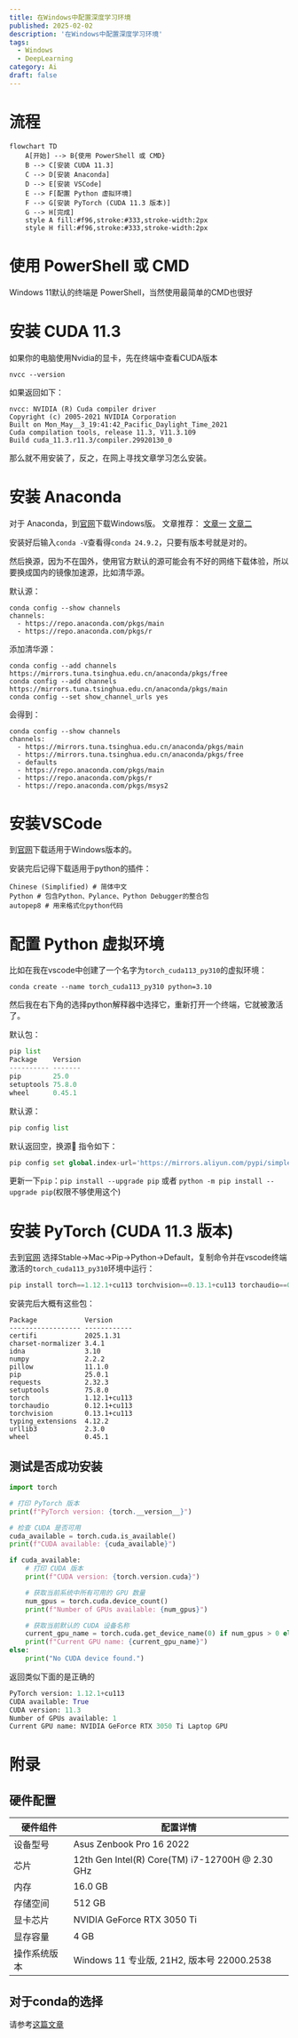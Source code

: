 ```yaml
---
title: 在Windows中配置深度学习环境
published: 2025-02-02
description: '在Windows中配置深度学习环境'
tags:
  - Windows
  - DeepLearning
category: Ai
draft: false
---
```


# 流程
```mermaid
flowchart TD
    A[开始] --> B{使用 PowerShell 或 CMD}
    B --> C[安装 CUDA 11.3]
    C --> D[安装 Anaconda]
    D --> E[安装 VSCode]
    E --> F[配置 Python 虚拟环境]
    F --> G[安装 PyTorch (CUDA 11.3 版本)]
    G --> H[完成]
    style A fill:#f96,stroke:#333,stroke-width:2px
    style H fill:#f96,stroke:#333,stroke-width:2px
```

# 使用 PowerShell 或 CMD
 Windows 11默认的终端是 PowerShell，当然使用最简单的CMD也很好
 
# 安装 CUDA 11.3
如果你的电脑使用Nvidia的显卡，先在终端中查看CUDA版本
```shell
nvcc --version
```
如果返回如下：
```shell
nvcc: NVIDIA (R) Cuda compiler driver
Copyright (c) 2005-2021 NVIDIA Corporation
Built on Mon_May__3_19:41:42_Pacific_Daylight_Time_2021
Cuda compilation tools, release 11.3, V11.3.109
Build cuda_11.3.r11.3/compiler.29920130_0
```
那么就不用安装了，反之，在网上寻找文章学习怎么安装。

# 安装 Anaconda
对于 Anaconda，到[官网](https://www.anaconda.com/download/success)下载Windows版。
文章推荐：
[文章一](https://blog.csdn.net/qq_44000789/article/details/142214660)
[文章二](https://blog.csdn.net/Natsuago/article/details/143081283)

安装好后输入`conda -V`查看得`conda 24.9.2`，只要有版本号就是对的。

然后换源，因为不在国外，使用官方默认的源可能会有不好的网络下载体验，所以要换成国内的镜像加速源，比如清华源。

默认源：
```shell
conda config --show channels
channels:
  - https://repo.anaconda.com/pkgs/main
  - https://repo.anaconda.com/pkgs/r
```
添加清华源：
```shell
conda config --add channels https://mirrors.tuna.tsinghua.edu.cn/anaconda/pkgs/free
conda config --add channels https://mirrors.tuna.tsinghua.edu.cn/anaconda/pkgs/main
conda config --set show_channel_urls yes
```
会得到：
```shell
conda config --show channels
channels:
  - https://mirrors.tuna.tsinghua.edu.cn/anaconda/pkgs/main
  - https://mirrors.tuna.tsinghua.edu.cn/anaconda/pkgs/free
  - defaults
  - https://repo.anaconda.com/pkgs/main
  - https://repo.anaconda.com/pkgs/r
  - https://repo.anaconda.com/pkgs/msys2
```

# 安装VSCode
到[官网](https://code.visualstudio.com)下载适用于Windows版本的。

安装完后记得下载适用于python的插件：
```shell
Chinese (Simplified) # 简体中文
Python # 包含Python、Pylance、Python Debugger的整合包
autopep8 # 用来格式化python代码
```

# 配置 Python 虚拟环境

比如在我在vscode中创建了一个名字为`torch_cuda113_py310`的虚拟环境：
```shell
conda create --name torch_cuda113_py310 python=3.10
```
然后我在右下角的选择python解释器中选择它，重新打开一个终端，它就被激活了。

默认包：
```python
pip list
Package    Version
---------- -------
pip        25.0
setuptools 75.8.0
wheel      0.45.1
```
默认源：
```python
pip config list
```
默认返回空，换源🙏 指令如下：
```python
pip config set global.index-url='https://mirrors.aliyun.com/pypi/simple/'
```

更新一下`pip`：`pip install --upgrade pip` 或者 `python -m pip install --upgrade pip`(权限不够使用这个)

# 安装 PyTorch (CUDA 11.3 版本)
去到[官网](https://pytorch.org/get-started/locally/)
选择Stable->Mac->Pip->Python->Default，复制命令并在vscode终端激活的`torch_cuda113_py310`环境中运行：
```python
pip install torch==1.12.1+cu113 torchvision==0.13.1+cu113 torchaudio==0.12.1 --extra-index-url https://download.pytorch.org/whl/cu113
```

安装完后大概有这些包：
```shell
Package            Version
------------------ ------------
certifi            2025.1.31
charset-normalizer 3.4.1
idna               3.10
numpy              2.2.2
pillow             11.1.0
pip                25.0.1
requests           2.32.3
setuptools         75.8.0
torch              1.12.1+cu113
torchaudio         0.12.1+cu113
torchvision        0.13.1+cu113
typing_extensions  4.12.2
urllib3            2.3.0
wheel              0.45.1
```

## 测试是否成功安装
```python
import torch

# 打印 PyTorch 版本
print(f"PyTorch version: {torch.__version__}")

# 检查 CUDA 是否可用
cuda_available = torch.cuda.is_available()
print(f"CUDA available: {cuda_available}")

if cuda_available:
    # 打印 CUDA 版本
    print(f"CUDA version: {torch.version.cuda}")

    # 获取当前系统中所有可用的 GPU 数量
    num_gpus = torch.cuda.device_count()
    print(f"Number of GPUs available: {num_gpus}")

    # 获取当前默认的 CUDA 设备名称
    current_gpu_name = torch.cuda.get_device_name(0) if num_gpus > 0 else 'N/A'
    print(f"Current GPU name: {current_gpu_name}")
else:
    print("No CUDA device found.")
```
返回类似下面的是正确的
```python
PyTorch version: 1.12.1+cu113
CUDA available: True
CUDA version: 11.3
Number of GPUs available: 1
Current GPU name: NVIDIA GeForce RTX 3050 Ti Laptop GPU
```


# 附录
## 硬件配置

| 硬件组件   | 配置详情                                      |
| ------ | ---------------------------------------- |
| 设备型号   | Asus Zenbook Pro 16 2022                      |
| 芯片     | 12th Gen Intel(R) Core(TM) i7-12700H @ 2.30 GHz |
| 内存     | 16.0 GB                        |
| 存储空间   | 512 GB                                       |
| 显卡芯片   | NVIDIA GeForce RTX 3050 Ti                    |
| 显存容量   | 4 GB                                         |
| 操作系统版本 | Windows 11 专业版, 21H2, 版本号 22000.2538       |

## 对于conda的选择
请参考[这篇文章](https://docs.anaconda.net.cn/distro-or-miniconda/)